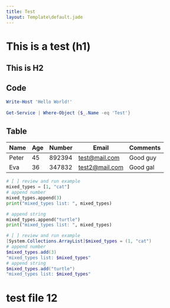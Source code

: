 ```yaml
---
title: Test
layout: Template\default.jade
---
```

 
# This is a test (h1)
 
## This is H2
 
## Code
 
```powershell
Write-Host 'Hello World!'
 
Get-Service | Where-Object {$_.Name -eq 'Test'}
```
 
## Table
 
| Name  | Age | Number | Email          | Comments |
|-------|-----|--------|----------------|----------|
| Peter | 45  | 892394 | test@mail.com  | Good guy |
| Eva   | 36  | 347832 | test2@mail.com | Good gal |

``` python 
# [ ] review and run example
mixed_types = [1, "cat"]
# append number
mixed_types.append(3)
print("mixed_types list: ", mixed_types)

# append string
mixed_types.append("turtle")
print("mixed_types list: ", mixed_types)
```
``` powershell
# [ ] review and run example
[System.Collections.ArrayList]$mixed_types = (1, "cat")
# append number
$mixed_types.add(3)
"mixed_types list: $mixed_types"
# append string
$mixed_types.add("turtle")
"mixed_types list: $mixed_types"
```

# test file 12